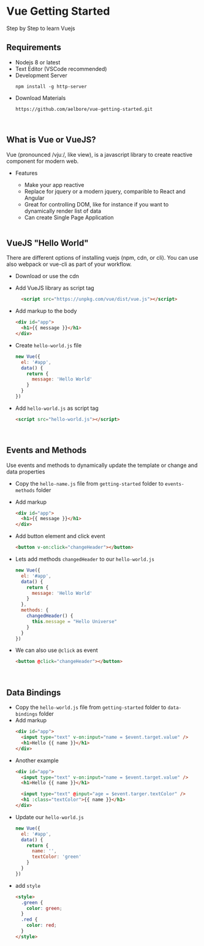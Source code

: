 # Vue Getting Started
Step by Step to learn Vuejs


Requirements
------------
* Nodejs 8 or latest
* Text Editor (VSCode recommended)
* Development Server
  ```
  npm install -g http-server
  ```
* Download Materials
  ```
  https://github.com/aelbore/vue-getting-started.git
  ```

<br />

What is Vue or VueJS?
------------
Vue (pronounced /vjuː/, like view), is a javascript library to create reactive component for modern web.

* Features
  * Make your app reactive
  * Replace for jquery or a modern jquery, comparible to React and Angular
  * Great for controlling DOM, like for instance if you want to dynamically render list of data
  * Can create Single Page Application

  <br />
VueJS "Hello World"
------------
There are different options of installing vuejs (npm, cdn, or cli). 
You can use also webpack or vue-cli as part of your workflow.

* Download or use the cdn
* Add VueJS library as script tag
  ```html
    <script src="https://unpkg.com/vue/dist/vue.js"></script>
  ```
* Add markup to the body
  ```html
  <div id="app">
    <h1>{{ message }}</h1>
  </div>
  ```
* Create `hello-world.js` file
  ```javascript
  new Vue({
    el: '#app',
    data() {
      return {
        message: 'Hello World'
      }
    }
  }) 
  ```
* Add `hello-world.js` as script tag
  ```html
  <script src="hello-world.js"></script>
  ```


  <br />
Events and Methods
------------
Use events and methods to dynamically update the template or change and data properties

* Copy the `hello-name.js` file from `getting-started` folder to `events-methods` folder
* Add markup 
  ```html
  <div id="app">
    <h1>{{ message }}</h1>
  </div>
  ```
* Add button element and click event
  ```html 
  <button v-on:click="changeHeader"></button>
  ```
* Lets add methods `changedHeader` to our `hello-world.js`
  ```javascript
  new Vue({
    el: '#app',
    data() {
      return {
        message: 'Hello World'
      }
    },
    methods: {
      changedHeader() {
        this.message = "Hello Universe"
      }
    }
  }) 
  ```  
* We can also use `@click` as event
  ```html 
  <button @click="changeHeader"></button>
  ```

  <br />
Data Bindings
------------

* Copy the `hello-world.js` file from `getting-started` folder to `data-bindings` folder
* Add markup 
  ```html
  <div id="app">
    <input type="text" v-on:input="name = $event.target.value" />
    <h1>Hello {{ name }}</h1>
  </div>
  ```
* Another example
  ```html
  <div id="app"> 
    <input type="text" v-on:input="name = $event.target.value" />
    <h1>Hello {{ name }}</h1>

    <input type="text" @input="age = $event.targer.textColor" />
    <h1 :class="textColor">{{ name }}</h1>
  </div>
  ```
* Update our `hello-world.js`
  ```javascript
  new Vue({
    el: '#app',
    data() {
      return {
        name: '',
        textColor: 'green'
      }
    }
  }) 
  ```
* add `style`
  ```html
  <style>
    .green {
      color: green;
    }
    .red {
      color: red;
    }
  </style>
  ```
